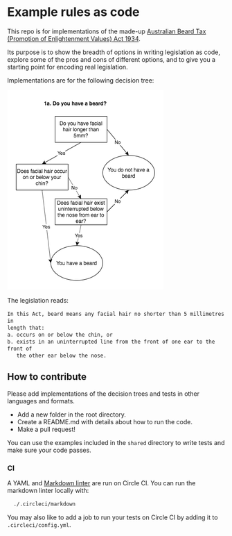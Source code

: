 # Example rules as code

This repo is for implementations of the made-up [Australian Beard Tax
(Promotion of Enlightenment Values) Act 1934](legislation.pdf).

Its purpose is to show the breadth of options in writing legislation as code,
explore some of the pros and cons of different options, and to give you a
starting point for encoding real legislation.

Implementations are for the following decision tree:

![Do you have a beard decision tree](doc/do-you-have-a-beard.png)

The legislation reads:

```legislation
In this Act, beard means any facial hair no shorter than 5 millimetres in
length that:
a. occurs on or below the chin, or
b. exists in an uninterrupted line from the front of one ear to the front of
   the other ear below the nose.
```

## How to contribute

Please add implementations of the decision trees and tests in other languages
and formats.

- Add a new folder in the root directory.
- Create a README.md with details about how to run the code.
- Make a pull request!

You can use the examples included in the `shared` directory to write tests and
make sure your code passes.

### CI

A YAML and [Markdown linter](https://github.com/DavidAnson/markdownlint) are run
on Circle CI. You can run the markdown linter locally with:

```sh
  ./.circleci/markdown
```

You may also like to add a job to run your tests on Circle CI by
adding it to `.circleci/config.yml`.
